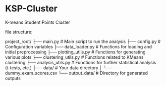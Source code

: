 # KSP-Cluster

K-means Student Points Cluster

file structure:

project_root/
├── main.py # Main script to run the analysis
├── config.py # Configuration variables
├── data_loader.py # Functions for loading and initial preprocessing
├── plotting_utils.py # Functions for generating various plots
├── clustering_utils.py # Functions related to KMeans clustering
├── analysis_utils.py # Functions for further statistical analysis (t-tests, etc.)
├── data/ # Your data directory
│ └── dummy_exam_scores.csv
└── output_data/ # Directory for generated outputs
